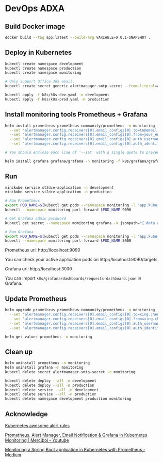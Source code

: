 # DevOps ADXA

## Build Docker image

```bash
docker build --tag app:latest --build-arg VARIABLE=0.0.1-SNAPSHOT .
```

## Deploy in Kubernetes

```bash
kubectl create namespace development
kubectl create namespace production
kubectl create namespace monitoring

# Only support Office 365 email.
kubectl create secret generic alertmanager-smtp-secret --from-literal=auth_password='YOUR_EMAIL_PASSWORD' -n monitoring

kubectl apply -f k8s/k8s-dev.yaml -n development
kubectl apply -f k8s/k8s-prod.yaml -n production
```

## Install monitoring tools Prometheus + Grafana

```bash
helm install prometheus prometheus-community/prometheus -n monitoring -f k8s/prometheus.yaml \
  --set 'alertmanager.config.receivers[0].email_configs[0].to=to@email.com' \
  --set 'alertmanager.config.receivers[0].email_configs[0].from=your_email@email.com' \
  --set 'alertmanager.config.receivers[0].email_configs[0].auth_username=your_email@email.com' \
  --set 'alertmanager.config.receivers[0].email_configs[0].auth_identity=your_email@email.com'

# You should enclose each line of '--set' with a single quote to prevent Zsh from interpreting square brackets.

helm install grafana grafana/grafana -n monitoring -f k8s/grafana/grafana.yaml
```

## Run

```bash
minikube service st2dce-application -n development
minikube service st2dce-application -n production

# Run Prometheus
export POD_NAME=$(kubectl get pods --namespace monitoring -l "app.kubernetes.io/name=prometheus,app.kubernetes.io/instance=prometheus" -o jsonpath="{.items[0].metadata.name}")
kubectl --namespace monitoring port-forward $POD_NAME 9090

# Get Grafana admin password
kubectl get secret --namespace monitoring grafana -o jsonpath="{.data.admin-password}" | base64 --decode ; echo

# Run Grafana
export POD_NAME=$(kubectl get pods --namespace monitoring -l "app.kubernetes.io/name=grafana,app.kubernetes.io/instance=grafana" -o jsonpath="{.items[0].metadata.name}")
kubectl --namespace monitoring port-forward $POD_NAME 3000
```

Prometheus url: http://localhost:9090

You can check your active application pods on http://localhost:9090/targets

Grafana url: http://localhost:3000

You can import `k8s/grafana/dashboards/requests-dashboard.json` in Grafana.

## Update Prometheus

```bash
helm upgrade prometheus prometheus-community/prometheus -n monitoring -f k8s/prometheus.yaml \
  --set 'alertmanager.config.receivers[0].email_configs[0].to=xing.chen@efrei.net' \
  --set 'alertmanager.config.receivers[0].email_configs[0].from=xing.chen@efrei.net' \
  --set 'alertmanager.config.receivers[0].email_configs[0].auth_username=xing.chen@efrei.net' \
  --set 'alertmanager.config.receivers[0].email_configs[0].auth_identity=xing.chen@efrei.net'

helm get values prometheus -n monitoring
```

## Clean up

```bash
helm uninstall prometheus -n monitoring
helm uninstall grafana -n monitoring
kubectl delete secret alertmanager-smtp-secret -n monitoring

kubectl delete deploy --all -n development
kubectl delete deploy --all -n production
kubectl delete service --all -n development
kubectl delete service --all -n production
kubectl delete namespace development production monitoring
```

## Acknowledge

[Kubernetes awesome alert rules](https://samber.github.io/awesome-prometheus-alerts/rules#kubernetes)

[Prometheus, Alert Manager, Email Notification & Grafana in Kubernetes Monitoring | Merciboi - Youtube](https://www.youtube.com/watch?v=TyBsKMTDl1Q)

[Monitoring a Spring Boot application in Kubernetes with Prometheus - Medium](https://blog.devops.dev/monitoring-a-spring-boot-application-in-kubernetes-with-prometheus-a2d4ec7f9922)
